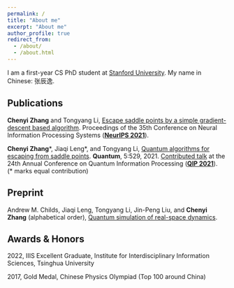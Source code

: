 ```yaml
---
permalink: /
title: "About me"
excerpt: "About me"
author_profile: true
redirect_from: 
  - /about/
  - /about.html
---
```


I am a first-year CS PhD student at [Stanford University](https://cs.stanford.edu).
My name in Chinese: 张辰逸.

## Publications

**Chenyi Zhang** and Tongyang Li, [Escape saddle points by a simple gradient-descent based algorithm](https://arxiv.org/abs/2111.14069). Proceedings of the 35th Conference on Neural Information Processing Systems (**[NeurIPS 2021](https://neurips.cc)**).

**Chenyi Zhang**\*, 
Jiaqi Leng\*, and
Tongyang Li, [Quantum algorithms for escaping from saddle points](https://arxiv.org/abs/2007.10253v3). 
**Quantum**, 5:529, 2021. [Contributed talk](https://www.youtube.com/watch?v=xbHqktWa354&list=PL5DZ45amUsqIaqE9EIemfc9LzeWzXnGY_&index=77) at the 24th Annual Conference on Quantum Information Processing (**[QIP 2021](https://www.mcqst.de/qip2021/)**).
<br />
(* marks equal contribution)

## Preprint

Andrew M. Childs, Jiaqi Leng, Tongyang Li, Jin-Peng Liu, and **Chenyi Zhang** (alphabetical order), [Quantum simulation of real-space dynamics](https://arxiv.org/abs/2203.17006).

## Awards & Honors
2022, IIIS Excellent Graduate, Institute for Interdisciplinary Information Sciences, Tsinghua University

2017, Gold Medal, Chinese Physics Olympiad (Top 100 around China)
<br />
<br />
<br />
